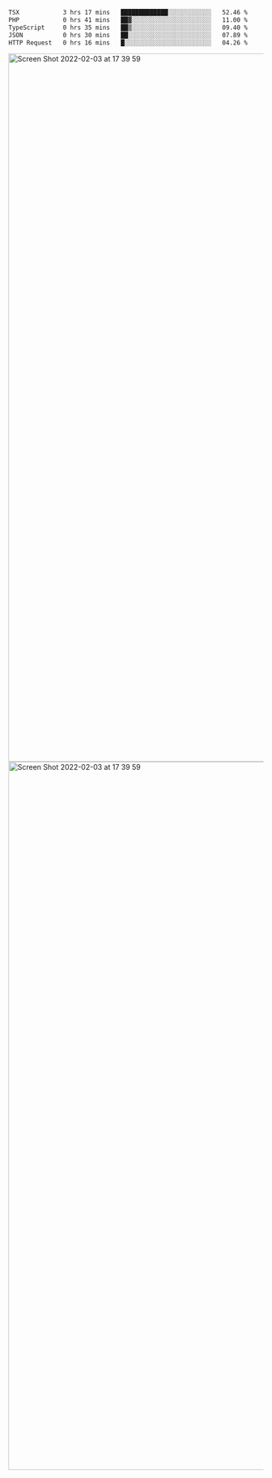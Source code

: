 <!--START_SECTION:waka-->

```txt
TSX            3 hrs 17 mins   █████████████░░░░░░░░░░░░   52.46 %
PHP            0 hrs 41 mins   ██▓░░░░░░░░░░░░░░░░░░░░░░   11.00 %
TypeScript     0 hrs 35 mins   ██▒░░░░░░░░░░░░░░░░░░░░░░   09.40 %
JSON           0 hrs 30 mins   ██░░░░░░░░░░░░░░░░░░░░░░░   07.89 %
HTTP Request   0 hrs 16 mins   █░░░░░░░░░░░░░░░░░░░░░░░░   04.26 %
```

<!--END_SECTION:waka-->

<img width="1400" alt="Screen Shot 2022-02-03 at 17 39 59" src="https://user-images.githubusercontent.com/45716542/152387304-f2b60485-53a6-4f4b-a818-5cefb1b0c0ae.png">
<img width="1400" alt="Screen Shot 2022-02-03 at 17 39 59" src="https://user-images.githubusercontent.com/45716542/152387273-ea5cdf21-2a45-44da-8bef-00c1763b1d42.png">
